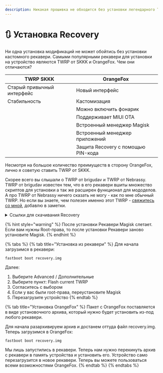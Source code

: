 ```yaml
---
description: Никакая прошивка не обходится без установки легендарного TWRP.
---
```


# 🔃 Установка Recovery

Ни одна установка модификаций не может обойтись без установки кастомного рекавери. Самыми популярными рекавери для установки на устройство являются TWRP от SKKK и OrangeFox. Чем они отличаются?

| TWRP SKKK                  | OrangeFox                          |
| -------------------------- | ---------------------------------- |
| Старый привычный интерфейс | Новый интерфейс                    |
| Стабильность               | Кастомизация                       |
|                            | Можно включить фонарик             |
|                            | Поддерживает MIUI OTA              |
|                            | Встроенный менеджер Magisk         |
|                            | Встроенный менеджер приложений     |
|                            | Защита Recovery с помощью PIN-кода |

Несмотря на большое количество преимуществ в сторону OrangeFox, лично я советую ставить TWRP от SKKK.

Скорее всего вы слышали о TWRP от brigudav и TWRP от Nebrassy. TWRP от brigudav известен тем, что в его рекавери вшиты множество скриптов для установки а так же расширен функционал для мододелов. А про TWRP от Nebrassy ничего сказать не могу - как по мне обычный TWRP. Но если вы знаете, чем полезен именно этот TWRP - [свяжитесь со мной](https://t.me/MegaDroid7), добавлю в заметки.

<details>

<summary>Ссылки для скачивания Recovery</summary>

Обновляемый репозиторий Recovery на [SourceForge](https://sourceforge.net/projects/recovery-for-xiaomi-devices/files/alioth/) от [Camerado](https://4pda.to/forum/index.php?showuser=2777963)

OrangeFox - [OrangeFox](https://orangefox.download/ru-RU/device/alioth) (Android 12, Android 13 для Beta-релизов)

TWRP SKKK - [AKR-Dev](https://dl.akr-developers.com/?dir=skkk/TWRP) (Android 11, Android 12)

TWRP Brigudav - [4PDA](https://4pda.to/forum/index.php?showtopic=1019227\&st=16680#entry116126056) (Android 12)

TWRP Official - [TeamWin](https://twrp.me/xiaomi/xiaomi\_redmik40\_pocof3\_mi11x.html) (Android 11, Android 12)

TWRP Nebrassy - [4PDA](https://4pda.to/forum/index.php?showtopic=1019227\&st=12780#entry113558072) (Android 11)

</details>

{% hint style="warning" %}
После установки Рекавери Magisk слетает. Если вам нужны Root-права, то после установки Рекавери заново установите Magisk.
{% endhint %}

{% tabs %}
{% tab title="Установка из рекавери" %}
Для начала загрузимся в рекавери:

```
fastboot boot recovery.img
```

Далее:

1. Выберите Advanced / Дополнительные
2. Выберите пункт: Flash current TWRP
3. Согласитесь с выбором
4. Если у вас были root-права, переустановите Magisk
5. Перезагрузите устройство
{% endtab %}

{% tab title="Установка OrangeFox" %}
Пакет с OrangeFox поставляется в виде установочного архива, который нужно будет установить из-под любого рекавери.

Для начала разархивируем архив и достанем оттуда файл recovery.img. Теперь загрузимся в OrangeFox:

```
fastboot boot recovery.img
```

Мы лишь запустились в рекавери. Теперь нам нужно перекинуть архив с рекавери в память устройства и установить его. Устройство само перезагрузится в новое рекавери. Теперь вы можете пользоваться всеми возможностями OrangeFox.
{% endtab %}
{% endtabs %}
